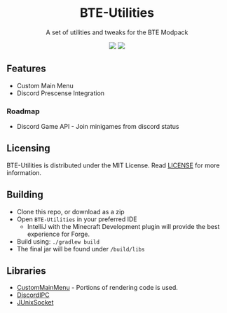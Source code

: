 <h1 align="Center">BTE-Utilities</h1>
<p align="Center">A set of utilities and tweaks for the BTE Modpack</p>
<p align="center">
    <a href="https://github.com/BuildTheEarth/BTE-Utilities/actions/workflows/gradle.yml/"><img src="https://github.com/BuildTheEarth/BTE-Utilities/actions/workflows/gradle.yml/badge.svg"></a>
    <a href="https://discord.com/invite/BGpmp3sfH5"><img src="https://img.shields.io/discord/706317564904472627?label=discord"></a>
</p>

## Features

* Custom Main Menu
* Discord Prescense Integration

### Roadmap

* Discord Game API - Join minigames from discord status

## Licensing

BTE-Utilities is distributed under the MIT License.
Read [LICENSE](https://github.com/BuildTheEarth/BTE-Utilities/blob/master/LICENSE) for more information.

## Building

* Clone this repo, or download as a zip
* Open `BTE-Utilities` in your preferred IDE
    - IntelliJ with the Minecraft Development plugin will provide the best experience for Forge.
* Build using: `./gradlew build`
* The final jar will be found under `/build/libs`

## Libraries

* [CustomMainMenu](https://www.curseforge.com/minecraft/mc-mods/custom-main-menu) - Portions of rendering code is used.
* [DiscordIPC](https://github.com/jagrosh/DiscordIPC)
* [JUnixSocket](https://github.com/kohlschutter/junixsocket)
